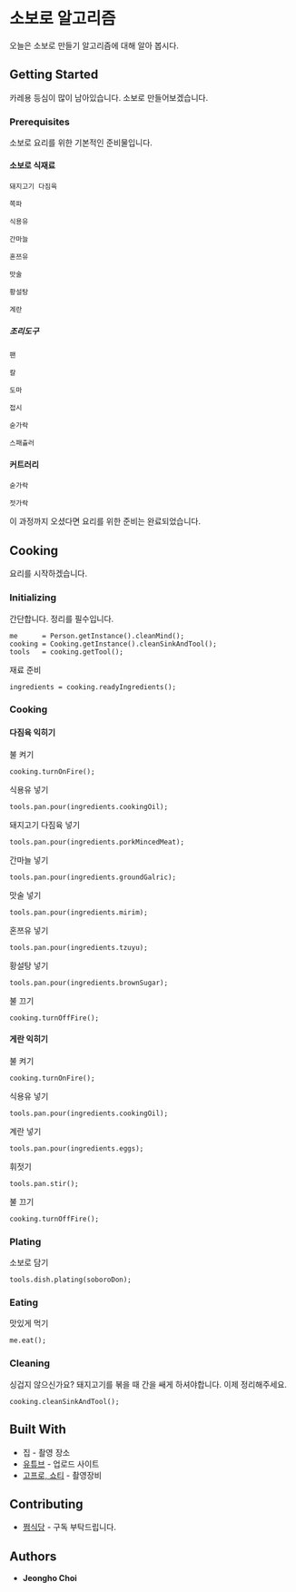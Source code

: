 # 소보로 알고리즘

오늘은 소보로 만들기 알고리즘에 대해 알아 봅시다.

## Getting Started

카레용 등심이 많이 남아있습니다. 소보로 만들어보겠습니다.
 
### Prerequisites

소보로 요리를 위한 기본적인 준비물입니다.

#### 소보로 식재료

```
돼지고기 다짐육
```
```
쪽파
```
```
식용유
```
```
간마늘
```
```
혼쯔유
```
```
맛술
```
```
황설탕
```
```
계란
```

##### 조리도구

```
팬
```
```
칼
```
```
도마
```
```
접시
```
```
숟가락
```
```
스패츌러
```

#### 커트러리

```
숟가락
```
```
젓가락
```

이 과정까지 오셨다면 요리를 위한 준비는 완료되었습니다.

## Cooking

요리를 시작하겠습니다.

### Initializing

간단합니다. 정리를 필수입니다.
```
me      = Person.getInstance().cleanMind();
cooking = Cooking.getInstance().cleanSinkAndTool();
tools   = cooking.getTool();
```

재료 준비
```
ingredients = cooking.readyIngredients();
```

### Cooking

#### 다짐육 익히기

불 켜기
```
cooking.turnOnFire();
```

식용유 넣기
```
tools.pan.pour(ingredients.cookingOil);
```

돼지고기 다짐육 넣기
```
tools.pan.pour(ingredients.porkMincedMeat);
```

간마늘 넣기
```
tools.pan.pour(ingredients.groundGalric);
```

맛술 넣기
```
tools.pan.pour(ingredients.mirim);
```

혼쯔유 넣기
```
tools.pan.pour(ingredients.tzuyu);
```

황설탕 넣기
```
tools.pan.pour(ingredients.brownSugar);
```

불 끄기
```
cooking.turnOffFire();
```

#### 게란 익히기

불 켜기
```
cooking.turnOnFire();
```

식용유 넣기
```
tools.pan.pour(ingredients.cookingOil);
```

계란 넣기
```
tools.pan.pour(ingredients.eggs);
```

휘젓기
```
tools.pan.stir();
```

불 끄기
```
cooking.turnOffFire();
```

### Plating

소보로 담기
```
tools.dish.plating(soboroDon);
```

### Eating

맛있게 먹기
```
me.eat();
```

### Cleaning

싱겁지 않으신가요? 돼지고기를 볶을 때 간을 쌔게 하셔야합니다. 이제 정리해주세요.

```
cooking.cleanSinkAndTool();
```

## Built With

* 집 - 촬영 장소
* [유튜브](https://www.youtube.com/@wjdgh) - 업로드 사이트
* [고프로, 쇼티](https://gopro.com/ko/kr/) - 촬영장비

## Contributing

* [쩜식당](https://www.youtube.com/@wjdgh) - 구독 부탁드립니다.

## Authors

* **Jeongho Choi**
